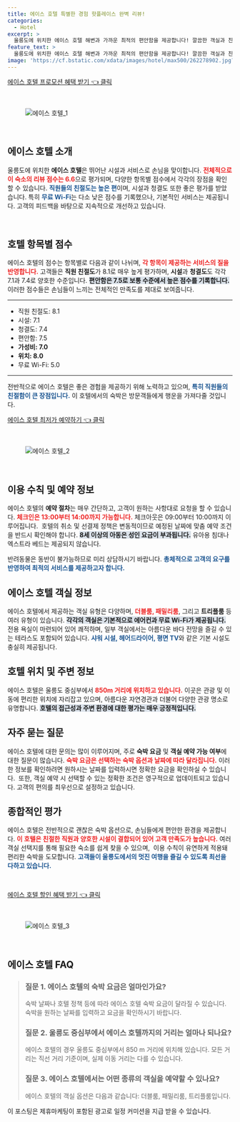 ```yaml
---
title: 에이스 호텔 특별한 경험 핫플레이스 완벽 리뷰!
categories:
  - Hotel
excerpt: >
  울릉도에 위치한 에이스 호텔 해변과 가까운 최적의 편안함을 제공합니다! 깔끔한 객실과 친절한 직원이 돋보이며 24시간 운영되는 프런트와 레스토랑이 편리함을 더합니다. 지금 예약 확인하세요!
feature_text: >
  울릉도에 위치한 에이스 호텔 해변과 가까운 최적의 편안함을 제공합니다! 깔끔한 객실과 친절한 직원이 돋보이며 24시간 운영되는 프런트와 레스토랑이 편리함을 더합니다. 지금 예약 확인하세요!
image: 'https://cf.bstatic.com/xdata/images/hotel/max500/262278902.jpg?k=e20a545abc869425467e5d80da91b11ee14c2157193d2ade1e895a09f8797d15&o=&hp=1'
---
```


<p><a class="modoo-button" href="https://tinyurl.com/2ygtuaht" rel="nofollow noopener">에이스 호텔 프로모션 혜택 받기 👈 클릭</a></p><br/>
<figure class="image"><img alt="에이스 호텔_1" src="https://cf.bstatic.com/xdata/images/hotel/max1024x768/187414641.jpg?k=11f8c7ec3eeca7f257a5b79f896f31e628c5e55d6d84ec5a1ed41972176ac531&amp;o=&amp;hp=1"/></figure><br/>

<h2 data-ke-size="size26" id="에이스호텔소개">에이스 호텔 소개</h2>
<p data-ke-size="size16">울릉도에 위치한 <b>에이스 호텔</b>은 뛰어난 시설과 서비스로 손님을 맞이합니다. <b><span style="color: #ee2323;">전체적으로 이 숙소의 리뷰 점수는 6.6</span></b>으로 평가되며, 다양한 항목별 점수에서 각각의 장점을 확인할 수 있습니다. <b><span style="color: #1a5490;">직원들의 친절도는 높은 편</span></b>이며, 시설과 청결도 또한 좋은 평가를 받았습니다. 특히 <b><span style="color: #1a5490;">무료 Wi-Fi</span></b>는 다소 낮은 점수를 기록했으나, 기본적인 서비스는 제공됩니다. 고객의 피드백을 바탕으로 지속적으로 개선하고 있습니다.</p>
<p data-ke-size="size16"> </p>
<h2 data-ke-size="size23" id="호텔점수">호텔 항목별 점수</h2>
<p data-ke-size="size16">에이스 호텔의 점수는 항목별로 다음과 같이 나뉘며, <b><span style="color: #ee2323;">각 항목이 제공하는 서비스의 질을 반영합니다.</span></b> 고객들은 <b>직원 친절도</b>가 8.1로 매우 높게 평가하며, <b>시설</b>과 <b>청결도</b>도 각각 7.1과 7.4로 양호한 수준입니다. <b><span style="background-color: #21538527;">편안함은 7.5로 보통 수준에서 높은 점수를 기록합니다.</span></b> 이러한 점수들은 손님들이 느끼는 전체적인 만족도를 제대로 보여줍니다.</p>
<hr contenteditable="false" data-ke-style="style5" data-ke-type="horizontalRule"/>
<ul data-ke-list-type="disc" style="list-style-type: disc;">
<li>직원 친절도: 8.1</li>
<li>시설: 7.1</li>
<li>청결도: 7.4</li>
<li>편안함: 7.5</li>
<li><b>가성비: 7.0</b></li>
<li><b>위치: 8.0</b></li>
<li>무료 Wi-Fi: 5.0</li>
</ul>
<hr contenteditable="false" data-ke-style="style5" data-ke-type="horizontalRule"/>
<p data-ke-size="size16">전반적으로 에이스 호텔은 좋은 경험을 제공하기 위해 노력하고 있으며, <b><span style="color: #1a5490;">특히 직원들의 친절함이 큰 장점입니다.</span></b> 이 호텔에서의 숙박은 방문객들에게 행운을 가져다줄 것입니다.</p>
<p><a class="modoo-button" href="https://tinyurl.com/2ygtuaht" rel="nofollow noopener">에이스 호텔 최저가 예약하기 👈 클릭</a></p><br/>
<figure class="image"><img alt="에이스 호텔_2" src="https://cf.bstatic.com/xdata/images/hotel/max500/262278902.jpg?k=e20a545abc869425467e5d80da91b11ee14c2157193d2ade1e895a09f8797d15&amp;o=&amp;hp=1"/></figure><br/>
<h2 data-ke-size="size23" id="이용수칙및예약">이용 수칙 및 예약 정보</h2>
<p data-ke-size="size16">에이스 호텔의 <b>예약 절차</b>는 매우 간단하고, 고객이 원하는 사항대로 요청을 할 수 있습니다. <b><span style="color: #ee2323;">체크인은 13:00부터 14:00까지 가능합니다.</span></b> 체크아웃은 09:00부터 10:00까지 이루어집니다.  호텔의 취소 및 선결제 정책은 변동적이므로 예정된 날짜에 맞춤 예약 조건을 반드시 확인해야 합니다. <b><span style="background-color: #21538527;">8세 이상의 아동은 성인 요금이 부과됩니다.</span></b> 유아용 침대나 엑스트라 베드는 제공되지 않습니다.</p>
<p data-ke-size="size16">반려동물은 동반이 불가능하므로 미리 상담하시기 바랍니다. <b><span style="color: #1a5490;">총체적으로 고객의 요구를 반영하여 최적의 서비스를 제공하고자 합니다.</span></b></p>
<h2 data-ke-size="size23" id="객실정보">에이스 호텔 객실 정보</h2>
<p data-ke-size="size16">에이스 호텔에서 제공하는 객실 유형은 다양하며, <b><span style="color: #ee2323;">더블룸, 패밀리룸</span></b>, 그리고 <b>트리플룸</b> 등 여러 유형이 있습니다. <b><span style="background-color: #21538527;">각각의 객실은 기본적으로 에어컨과 무료 Wi-Fi가 제공됩니다.</span></b> 전용 욕실이 마련되어 있어 쾌적하며, 일부 객실에서는 아름다운 바다 전망을 즐길 수 있는 테라스도 포함되어 있습니다. <b><span style="color: #1a5490;">샤워 시설, 헤어드라이어, 평면 TV</span></b>와 같은 기본 시설도 충실히 제공됩니다.</p>
<h2 data-ke-size="size23" id="위치정보">호텔 위치 및 주변 정보</h2>
<p data-ke-size="size16">에이스 호텔은 울릉도 중심부에서 <b><span style="color: #ee2323;">850m 거리에 위치하고 있습니다.</span></b> 이곳은 관광 및 이동에 편리한 위치에 자리잡고 있으며, 아름다운 자연경관과 더불어 다양한 관광 명소로 유명합니다. <b><span style="background-color: #21538527;">호텔의 접근성과 주변 환경에 대한 평가는 매우 긍정적입니다.</span></b></p>
<h2 data-ke-size="size26" id="고객문의">자주 묻는 질문</h2>
<p data-ke-size="size16">에이스 호텔에 대한 문의는 많이 이루어지며, 주로 <b>숙박 요금</b> 및 <b>객실 예약 가능 여부</b>에 대한 질문이 많습니다. <b><span style="color: #ee2323;">숙박 요금은 선택하는 숙박 옵션과 날짜에 따라 달라집니다.</span></b> 이러한 정보를 확인하려면 원하시는 날짜를 입력하시면 정확한 요금을 확인하실 수 있습니다.  또한, 객실 예약 시 선택할 수 있는 정확한 조건은 영구적으로 업데이트되고 있습니다. 고객의 편의를 최우선으로 설정하고 있습니다.</p>
<h2 data-ke-size="size23" id="종합적인평가">종합적인 평가</h2>
<p data-ke-size="size16">에이스 호텔은 전반적으로 괜찮은 숙박 옵션으로, 손님들에게 편안한 환경을 제공합니다. <b><span style="color: #ee2323;">이 호텔은 친절한 직원과 양호한 시설이 결합되어 있어 고객 만족도가 높습니다.</span></b> 여러 객실 선택지를 통해 필요한 숙소를 쉽게 찾을 수 있으며,  이용 수칙이 유연하게 적용돼 편리한 숙박을 도모합니다. <b><span style="color: #1a5490;">고객들이 울릉도에서의 멋진 여행을 즐길 수 있도록 최선을 다하고 있습니다.</span></b></p>
<p data-ke-size="size16"> </p>

<p><a class="modoo-button" href="https://tinyurl.com/2ygtuaht" rel="nofollow noopener">에이스 호텔 할인 혜택 받기 👈 클릭</a></p><br>

<figure class="image"><img src="https://cf.bstatic.com/xdata/images/hotel/max500/187421306.jpg?k=d06caa1ac9269da781295f51ab8eee8f86e01af26c97353db4532ff4f2df277b&o=&hp=1" alt="에이스 호텔_3"></figure><br>
<h2 id="에이스 호텔_FAQ">에이스 호텔 FAQ</h2>
<div itemscope="" itemtype="https://schema.org/FAQPage"> 
<blockquote> 
<div itemscope="" itemprop="mainEntity" itemtype="https://schema.org/Question"> 
<h3 id="질문_1" itemprop="name">질문 1. 에이스 호텔의 숙박 요금은 얼마인가요? </h3> 
<div itemscope="" itemprop="acceptedAnswer" itemtype="https://schema.org/Answer"> 
<span itemprop="text"> 
<p>숙박 날짜나 호텔 정책 등에 따라 에이스 호텔 숙박 요금이 달라질 수 있습니다. 숙박을 원하는 날짜를 입력하고 요금을 확인하시기 바랍니다.</p> 
</span> 
</div> 
</div> 

<div itemscope="" itemprop="mainEntity" itemtype="https://schema.org/Question"> 
<h3 id="질문_2" itemprop="name">질문 2. 울릉도 중심부에서 에이스 호텔까지의 거리는 얼마나 되나요? </h3> 
<div itemscope="" itemprop="acceptedAnswer" itemtype="https://schema.org/Answer"> 
<span itemprop="text"> 
<p>에이스 호텔의 경우 울릉도 중심부에서 850 m 거리에 위치해 있습니다. 모든 거리는 직선 거리 기준이며, 실제 이동 거리는 다를 수 있습니다.</p> 
</span> 
</div> 
</div> 

<div itemscope="" itemprop="mainEntity" itemtype="https://schema.org/Question"> 
<h3 id="질문_3" itemprop="name">질문 3. 에이스 호텔에서는 어떤 종류의 객실을 예약할 수 있나요?</h3> 
<div itemscope="" itemprop="acceptedAnswer" itemtype="https://schema.org/Answer"> 
<span itemprop="text"> 
<p>에이스 호텔의 객실 옵션은 다음과 같습니다: 더블룸, 패밀리룸, 트리플룸입니다.</p> 
</span> 
</div> 
</div> 
</blockquote> 
</div><p>이 포스팅은 제휴마케팅이 포함된 광고로 일정 커미션을 지급 받을 수 있습니다.</p>

